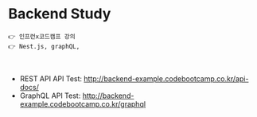 # Backend Study 

```
👉 인프런x코드캠프 강의
👉 Nest.js, graphQL, 
```
<br>

* REST API API Test: http://backend-example.codebootcamp.co.kr/api-docs/
* GraphQL API Test: http://backend-example.codebootcamp.co.kr/graphql
